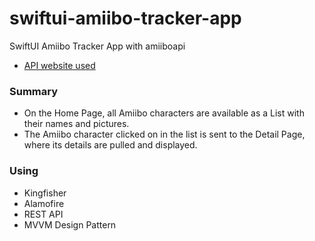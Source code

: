 # swiftui-amiibo-tracker-app

SwiftUI Amiibo Tracker App with amiiboapi

- [API website used](https://amiiboapi.com/ "API Website")

### Summary

- On the Home Page, all Amiibo characters are available as a List with their names and pictures.
- The Amiibo character clicked on in the list is sent to the Detail Page, where its details are pulled and displayed.

### Using

- Kingfisher
- Alamofire
- REST API
- MVVM Design Pattern
